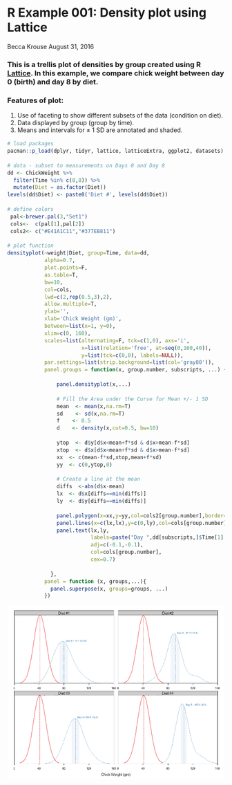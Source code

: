 R Example 001: Density plot using Lattice
================
Becca Krouse
August 31, 2016

### This is a trellis plot of densities by group created using R [Lattice](https://cran.r-project.org/web/packages/lattice/lattice.pdf). In this example, we compare chick weight between day 0 (birth) and day 8 by diet.

### Features of plot:

1.  Use of faceting to show different subsets of the data (condition on diet).
2.  Data displayed by group (group by time).
3.  Means and intervals for ± 1 SD are annotated and shaded.

``` r
# load packages
pacman::p_load(dplyr, tidyr, lattice, latticeExtra, ggplot2, datasets)

# data - subset to measurements on Days 0 and Day 8
dd <- ChickWeight %>% 
  filter(Time %in% c(0,8)) %>% 
  mutate(Diet = as.factor(Diet))
levels(dd$Diet) <- paste0('Diet #', levels(dd$Diet))

# define colors
 pal<-brewer.pal(3,"Set1")
 cols<-  c(pal[1],pal[2])
 cols2<- c("#E41A1C11","#377EB811")
 
# plot function
densityplot(~weight|Diet, group=Time, data=dd,
            alpha=0.7, 
            plot.points=F, 
            as.table=T,
            bw=10,
            col=cols,
            lwd=c(2,rep(0.5,3),2),
            allow.multiple=T,
            ylab='',
            xlab='Chick Weight (gm)',
            between=list(x=1, y=0),
            xlim=c(0, 160),
            scales=list(alternating=F, tck=c(1,0), axs='i',
                        x=list(relation='free', at=seq(0,160,40)),
                        y=list(tck=c(0,0), labels=NULL)),
            par.settings=list(strip.background=list(col='gray80')),
            panel.groups = function(x, group.number, subscripts, ...) {
              
                panel.densityplot(x,...)

                # Fill the Area under the Curve for Mean +/- 1 SD
                mean  <- mean(x,na.rm=T)
                sd    <- sd(x,na.rm=T)
                f    <- 0.5
                d    <- density(x,cut=0.5, bw=10)
                
                ytop  <- d$y[d$x<mean+f*sd & d$x>mean-f*sd]
                xtop  <- d$x[d$x<mean+f*sd & d$x>mean-f*sd]
                xx  <- c(mean-f*sd,xtop,mean+f*sd)
                yy  <- c(0,ytop,0)
                
                # Create a line at the mean
                diffs  <-abs(d$x-mean)
                lx  <- d$x[diffs==min(diffs)]
                ly  <- d$y[diffs==min(diffs)]
              
                panel.polygon(x=xx,y=yy,col=cols2[group.number],border=F)
                panel.lines(x=c(lx,lx),y=c(0,ly),col=cols[group.number],lty=2)
                panel.text(lx,ly,
                           labels=paste("Day ",dd[subscripts,]$Time[1]," - ",round(mean(x),1)," (",round(sd(x),1),")",sep=""),
                           adj=c(-0.1,-0.1),
                           col=cols[group.number],
                           cex=0.7)
                
              },
            panel = function (x, groups,...){
              panel.superpose(x, groups=groups, ...)
            })
```

![](README_files/figure-markdown_github/code-1.png)
